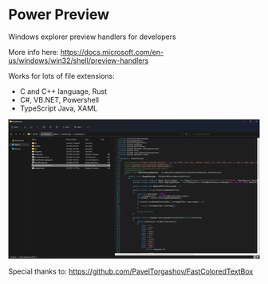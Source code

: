 # Power Preview 

Windows explorer preview handlers for developers

More info here: https://docs.microsoft.com/en-us/windows/win32/shell/preview-handlers

Works for lots of file extensions:
- C and C++ language, Rust
- C#, VB.NET, Powershell
- TypeScript Java, XAML


![Screenshot](https://github.com/Ericvf/PowerPreview/raw/master/Capture.PNG)

Special thanks to: https://github.com/PavelTorgashov/FastColoredTextBox

